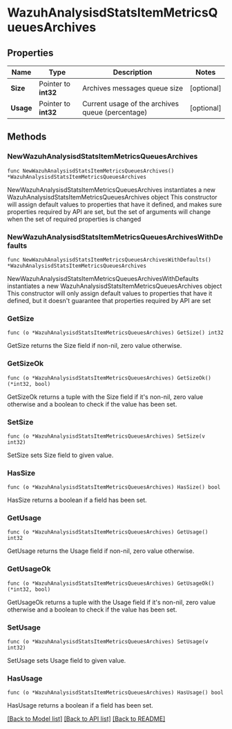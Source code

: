 # WazuhAnalysisdStatsItemMetricsQueuesArchives

## Properties

Name | Type | Description | Notes
------------ | ------------- | ------------- | -------------
**Size** | Pointer to **int32** | Archives messages queue size | [optional] 
**Usage** | Pointer to **int32** | Current usage of the archives queue (percentage) | [optional] 

## Methods

### NewWazuhAnalysisdStatsItemMetricsQueuesArchives

`func NewWazuhAnalysisdStatsItemMetricsQueuesArchives() *WazuhAnalysisdStatsItemMetricsQueuesArchives`

NewWazuhAnalysisdStatsItemMetricsQueuesArchives instantiates a new WazuhAnalysisdStatsItemMetricsQueuesArchives object
This constructor will assign default values to properties that have it defined,
and makes sure properties required by API are set, but the set of arguments
will change when the set of required properties is changed

### NewWazuhAnalysisdStatsItemMetricsQueuesArchivesWithDefaults

`func NewWazuhAnalysisdStatsItemMetricsQueuesArchivesWithDefaults() *WazuhAnalysisdStatsItemMetricsQueuesArchives`

NewWazuhAnalysisdStatsItemMetricsQueuesArchivesWithDefaults instantiates a new WazuhAnalysisdStatsItemMetricsQueuesArchives object
This constructor will only assign default values to properties that have it defined,
but it doesn't guarantee that properties required by API are set

### GetSize

`func (o *WazuhAnalysisdStatsItemMetricsQueuesArchives) GetSize() int32`

GetSize returns the Size field if non-nil, zero value otherwise.

### GetSizeOk

`func (o *WazuhAnalysisdStatsItemMetricsQueuesArchives) GetSizeOk() (*int32, bool)`

GetSizeOk returns a tuple with the Size field if it's non-nil, zero value otherwise
and a boolean to check if the value has been set.

### SetSize

`func (o *WazuhAnalysisdStatsItemMetricsQueuesArchives) SetSize(v int32)`

SetSize sets Size field to given value.

### HasSize

`func (o *WazuhAnalysisdStatsItemMetricsQueuesArchives) HasSize() bool`

HasSize returns a boolean if a field has been set.

### GetUsage

`func (o *WazuhAnalysisdStatsItemMetricsQueuesArchives) GetUsage() int32`

GetUsage returns the Usage field if non-nil, zero value otherwise.

### GetUsageOk

`func (o *WazuhAnalysisdStatsItemMetricsQueuesArchives) GetUsageOk() (*int32, bool)`

GetUsageOk returns a tuple with the Usage field if it's non-nil, zero value otherwise
and a boolean to check if the value has been set.

### SetUsage

`func (o *WazuhAnalysisdStatsItemMetricsQueuesArchives) SetUsage(v int32)`

SetUsage sets Usage field to given value.

### HasUsage

`func (o *WazuhAnalysisdStatsItemMetricsQueuesArchives) HasUsage() bool`

HasUsage returns a boolean if a field has been set.


[[Back to Model list]](../README.md#documentation-for-models) [[Back to API list]](../README.md#documentation-for-api-endpoints) [[Back to README]](../README.md)


